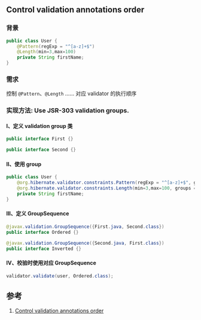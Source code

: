 ﻿## Control validation annotations order

### 背景

```java
public class User {
    @Pattern(regExp = "^[a-z]+$")
    @Length(min=3,max=100)
    private String firstName;
}
```



### 需求

控制 `@Pattern`、`@Length` …… 对应 validator 的执行顺序



### 实现方法: Use JSR-303 validation groups.

#### I、定义 validation group 类

```java
public interface First {}

public interface Second {}
```



#### II、使用 group

```java
public class User {
    @org.hibernate.validator.constraints.Pattern(regExp = "^[a-z]+$", groups = {Default.class, Second.class})
    @org.hibernate.validator.constraints.Length(min=3,max=100, groups = {Default.class, First.class})
    private String firstName;
}
```



#### III、定义 GroupSequence

```java
@javax.validation.GroupSequence({First.java, Second.class})
public interface Ordered {}

@javax.validation.GroupSequence({Second.java, First.class})
public interface Inverted {}
```



#### IV、校验时使用对应 GroupSequence

```java
validator.validate(user, Ordered.class);
```





## 参考

1. [Control validation annotations order](https://stackoverflow.com/questions/5571231/control-validation-annotations-order)